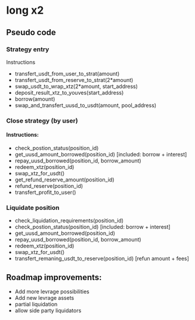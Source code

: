 # long x2

## Pseudo code

### Strategy entry

Instructions
- transfert_usdt_from_user_to_strat(amount)
- transfert_usdt_from_reserve_to_strat(2*amount)
- swap_usdt_to_wrap_xtz(2*amount, start_address)
- deposit_result_xtz_to_youves(start_address)
- borrow(amount)
- swap_and_transfert_uusd_to_usdt(amount, pool_address)

### Close strategy (by user)

#### Instructions:

- check_postion_status(position_id)
- get_uusd_amount_borrowed(position_id) [included: borrow + interest]
- repay_uusd_borrowed(position_id, borrow_amount)
- redeem_xtz(position_id)
- swap_xtz_for_usdt()
- get_refund_reserve_amount(position_id)
- refund_reserve(position_id)
- transfert_profit_to_user()


### Liquidate position

- check_liquidation_requirements(position_id)
- check_postion_status(position_id) [included: borrow + interest]
- get_uusd_amount_borrowed(position_id)
- repay_uusd_borrowed(position_id, borrow_amount)
- redeem_xtz(position_id)
- swap_xtz_for_usdt()
- transfert_remaning_usdt_to_reserve(position_id) [refun amount + fees]

## Roadmap improvements:
- Add more levrage possibilities
- Add new levrage assets
- partial liquidation
- allow side party liquidators
